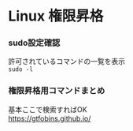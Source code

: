 # Linux 権限昇格

### sudo設定確認

許可されているコマンドの一覧を表示  
`sudo -l`

###  権限昇格用コマンドまとめ
基本ここで検索すればOK  
https://gtfobins.github.io/
